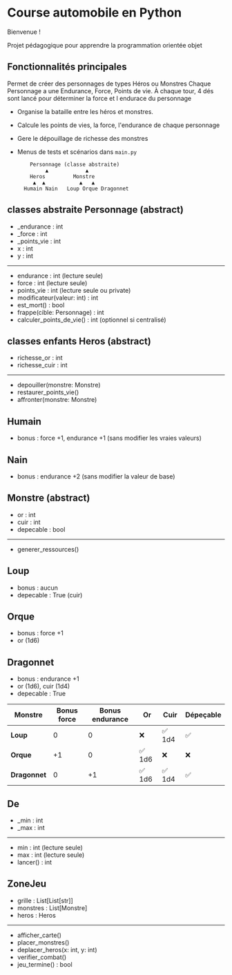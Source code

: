 # Course automobile  en Python

Bienvenue  !  

Projet pédagogique pour apprendre la programmation orientée objet  



## Fonctionnalités principales
Permet de créer des personnages de types Héros ou Monstres
Chaque Personnage a une Endurance, Force, Points de vie. À chaque tour, 4 dés sont lancé pour déterminer la force et l endurace du personnage
- Organise la bataille entre les héros et monstres.
- Calcule les points de vies, la force, l'endurance de chaque personnage  
- Gere le dépouillage de richesse des monstres
- Menus de tests et scénarios dans `main.py`


          Personnage (classe abstraite)
               ▲            ▲
          Heros         Monstre
           ▲  ▲           ▲   ▲
        Humain Nain   Loup Orque Dragonnet


classes abstraite
Personnage (abstract)
-------------------------------
- _endurance : int
- _force : int
- _points_vie : int
- x : int
- y : int
-------------------------------
+ endurance : int (lecture seule)
+ force : int (lecture seule)
+ points_vie : int (lecture seule ou private)
+ modificateur(valeur: int) : int
+ est_mort() : bool
+ frappe(cible: Personnage) : int
+ calculer_points_de_vie() : int (optionnel si centralisé)

classes enfants 
Heros (abstract)
-------------------------------
- richesse_or : int
- richesse_cuir : int
-------------------------------
+ depouiller(monstre: Monstre)
+ restaurer_points_vie()
+ affronter(monstre: Monstre)

Humain
-------------------------------
+ bonus : force +1, endurance +1 (sans modifier les vraies valeurs)

Nain
-------------------------------
+ bonus : endurance +2 (sans modifier la valeur de base)

Monstre (abstract)
-------------------------------
- or : int
- cuir : int
- depecable : bool
-------------------------------
+ generer_ressources()

Loup
-------------------------------
+ bonus : aucun
+ depecable : True (cuir)

Orque
-------------------------------
+ bonus : force +1
+ or (1d6)

Dragonnet
-------------------------------
+ bonus : endurance +1
+ or (1d6), cuir (1d4)
+ depecable : True


| Monstre       | Bonus force | Bonus endurance | Or    | Cuir  | Dépeçable |
| ------------- | ----------- | --------------- | ----- | ----- | --------- |
| **Loup**      | 0           | 0               | ❌     | ✅ 1d4 | ✅         |
| **Orque**     | +1          | 0               | ✅ 1d6 | ❌     | ❌         |
| **Dragonnet** | 0           | +1              | ✅ 1d6 | ✅ 1d4 | ✅         |

De
-------------------------------
- _min : int
- _max : int
-------------------------------
+ min : int (lecture seule)
+ max : int (lecture seule)
+ lancer() : int



ZoneJeu
-------------------------------
- grille : List[List[str]]
- monstres : List[Monstre]
- heros : Heros
-------------------------------
+ afficher_carte()
+ placer_monstres()
+ deplacer_heros(x: int, y: int)
+ verifier_combat()
+ jeu_termine() : bool



